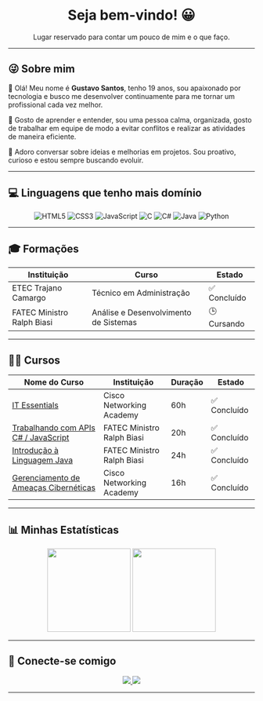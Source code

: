<h1 align="center">Seja bem-vindo! 😀</h1>

<p align="center">Lugar reservado para contar um pouco de mim e o que faço.</p>

---

## 😜 Sobre mim

👋 Olá! Meu nome é **Gustavo Santos**, tenho 19 anos, sou apaixonado por tecnologia e busco me desenvolver continuamente para me tornar um profissional cada vez melhor.

💬 Gosto de aprender e entender, sou uma pessoa calma, organizada, gosto de trabalhar em equipe de modo a evitar conflitos e realizar as atividades de maneira eficiente.

🚀 Adoro conversar sobre ideias e melhorias em projetos. Sou proativo, curioso e estou sempre buscando evoluir.

---

## 💻 Linguagens que tenho mais domínio

<div align="center">

![HTML5](https://img.shields.io/badge/-HTML5-E34F26?style=for-the-badge&logo=html5&logoColor=white)
![CSS3](https://img.shields.io/badge/-CSS3-1572B6?style=for-the-badge&logo=css3&logoColor=white)
![JavaScript](https://img.shields.io/badge/-JavaScript-F7DF1E?style=for-the-badge&logo=javascript&logoColor=black)
![C](https://img.shields.io/badge/-C-00599C?style=for-the-badge&logo=c&logoColor=white)
![C#](https://img.shields.io/badge/-CSharp-239120?style=for-the-badge&logo=c-sharp&logoColor=white)
![Java](https://img.shields.io/badge/-Java-007396?style=for-the-badge&logo=java&logoColor=white)
![Python](https://img.shields.io/badge/-Python-3776AB?style=for-the-badge&logo=python&logoColor=white)
</div>

---

## 🎓 Formações

| Instituição             | Curso                                | Estado     |
|-------------------------|--------------------------------------|------------|
| ETEC Trajano Camargo    | Técnico em Administração             | ✅ Concluído |
| FATEC Ministro Ralph Biasi | Análise e Desenvolvimento de Sistemas| 🕒 Cursando  |

---

## 👨‍💻 Cursos 

| Nome do Curso                                         | Instituição                            | Duração | Estado      |
|-------------------------------------------------------|-----------------------------------------|---------|-------------|
| [IT Essentials](https://drive.google.com/file/d/1zz3Vr-2yxxR8aAqbJZgezAXEUdRTW3E6/view?usp=sharing)| Cisco Networking Academy| 60h | ✅ Concluído |
| [Trabalhando com APIs C# / JavaScript](https://drive.google.com/file/d/1LAOb-d3ONz_Lpd0XKhSWEs1QCHiqrBjA/view?usp=sharing)| FATEC Ministro Ralph Biasi| 20h | ✅ Concluído |
| [Introdução à Linguagem Java](https://drive.google.com/file/d/17s_nsld8aytNJCwxgsGtOWxg-YCFwSlQ/view?usp=sharing)| FATEC Ministro Ralph Biasi | 24h| ✅ Concluído |
| [Gerenciamento de Ameaças Cibernéticas](https://drive.google.com/file/d/1lWdgHmuMfCnhwJu4yVmTWJ71wAkMkMUS/view?usp=sharing)| Cisco Networking Academy | 16h| ✅ Concluído |

---

## 📊 Minhas Estatísticas

<div align="center">
  <img height="170em" src="https://github-readme-stats.vercel.app/api?username=Guh-Santosz&show_icons=true&theme=midnight-purple&include_all_commits=true&count_private=true"/>
  <img height="170em" src="https://github-readme-stats.vercel.app/api/top-langs/?username=Guh-Santosz&layout=compact&langs_count=7&theme=midnight-purple&v=1"/>
</div>

---

## 🔗 Conecte-se comigo

<p align="center">
  <a href="https://www.linkedin.com/in/gustavo-santos-4982842b5" target="_blank">
    <img src="https://img.shields.io/badge/LinkedIn-0A66C2?style=for-the-badge&logo=linkedin&logoColor=white" />
  </a>
  <a href="mailto:guhesisa879@email.com" target="_blank"> 
    <img src="https://img.shields.io/badge/-Gmail-D14836?style=for-the-badge&logo=gmail&logoColor=white" /> </a>
</p>

---
